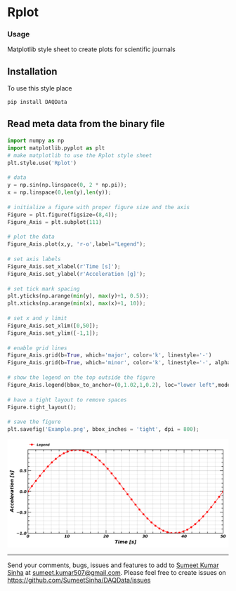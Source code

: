 Rplot
=========

### Usage

Matplotlib style sheet to create plots for scientific journals


## Installation
To use this style place 
```
pip install DAQData
```

## Read meta data from the binary file
```python
import numpy as np
import matplotlib.pyplot as plt
# make matplotlib to use the Rplot style sheet
plt.style.use('Rplot')

# data 
y = np.sin(np.linspace(0, 2 * np.pi));
x = np.linspace(0,len(y),len(y));

# initialize a figure with proper figure size and the axis
Figure = plt.figure(figsize=(8,4));
Figure_Axis = plt.subplot(111)

# plot the data
Figure_Axis.plot(x,y, 'r-o',label="Legend");

# set axis labels
Figure_Axis.set_xlabel(r'Time [s]');
Figure_Axis.set_ylabel(r'Acceleration [g]');

# set tick mark spacing
plt.yticks(np.arange(min(y), max(y)+1, 0.5));
plt.xticks(np.arange(min(x), max(x)+1, 10));

# set x and y limit
Figure_Axis.set_xlim([0,50]);
Figure_Axis.set_ylim([-1,1]);

# enable grid lines
Figure_Axis.grid(b=True, which='major', color='k', linestyle='-')
Figure_Axis.grid(b=True, which='minor', color='k', linestyle='-', alpha=0.2)

# show the legend on the top outside the figure
Figure_Axis.legend(bbox_to_anchor=(0,1.02,1,0.2), loc="lower left",mode="expand", borderaxespad=0, ncol=5);

# have a tight layout to remove spaces
Figure.tight_layout();

# save the figure
plt.savefig('Example.png', bbox_inches = 'tight', dpi = 800); 

```
![example](https://raw.githubusercontent.com/SumeetSinha/Rplot/master/Example.png)

----

Send your comments, bugs, issues and features to add to [Sumeet Kumar Sinha](http://www.sumeetksinha.com) at sumeet.kumar507@gmail.com. 
Please feel free to create issues on https://github.com/SumeetSinha/DAQData/issues
